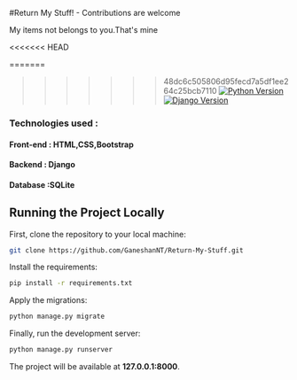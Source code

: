 #Return My Stuff! - Contributions are welcome

My items not belongs to you.That's mine

<<<<<<< HEAD

=======
>>>>>>> 48dc6c505806d95fecd7a5df1ee264c25bcb7110
[![Python Version](https://img.shields.io/badge/python-3.7-brightgreen.svg)](https://python.org)
[![Django Version](https://img.shields.io/badge/django-2.1-brightgreen.svg)](https://djangoproject.com)


### Technologies used :

#### Front-end : HTML,CSS,Bootstrap
#### Backend : Django
#### Database :SQLite



## Running the Project Locally

First, clone the repository to your local machine:

```bash
git clone https://github.com/GaneshanNT/Return-My-Stuff.git
```

Install the requirements:

```bash
pip install -r requirements.txt
```

Apply the migrations:

```bash
python manage.py migrate
```

Finally, run the development server:

```bash
python manage.py runserver
```

The project will be available at **127.0.0.1:8000**.

